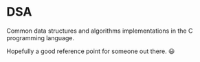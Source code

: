 # DSA
Common data structures and algorithms implementations in the C programming language.

Hopefully a good reference point for someone out there. :smiley:
